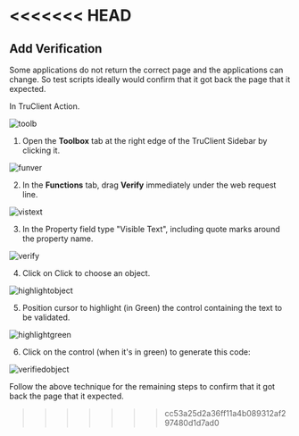 <<<<<<< HEAD
=======
## Add Verification

Some applications do not return the correct page and the applications can change. So test scripts ideally would confirm that it got back the page that it expected.

In TruClient Action.

![toolb](https://cloud.githubusercontent.com/assets/10678180/8372687/5081ce02-1bab-11e5-92d9-3456ea6463ca.PNG)

 1. Open the **Toolbox** tab at the right edge of the TruClient Sidebar by clicking it.

![funver](https://cloud.githubusercontent.com/assets/10678180/8372722/8bf275fe-1bab-11e5-9f13-3754cfcad8f1.PNG)

 2. In the **Functions** tab, drag **Verify** immediately under the web request line.

![vistext](https://cloud.githubusercontent.com/assets/10678180/8372244/fd6a7614-1ba6-11e5-8e74-11ad1f83a647.PNG)

 3. In the Property field type "Visible Text", including quote marks around the property name.

![verify](https://cloud.githubusercontent.com/assets/10678180/8372159/2e643620-1ba6-11e5-83d3-186fa24e28bd.PNG)

 4. Click on Click to choose an object.

![highlightobject](https://cloud.githubusercontent.com/assets/10678180/8372170/3bc0ff24-1ba6-11e5-95c9-1558312837ac.PNG)

 5. Position cursor to highlight (in Green) the control containing the text to be validated.

![highlightgreen](https://cloud.githubusercontent.com/assets/10678180/8372172/4098a3e4-1ba6-11e5-93c0-f14c6834b0b8.PNG)

 6. Click on the control (when it's in green) to generate this code:

![verifiedobject](https://cloud.githubusercontent.com/assets/10678180/8372173/44bbc686-1ba6-11e5-98c7-c9459b48d3ee.PNG)

Follow the above technique for the remaining steps to confirm that it got back the page that it expected.
>>>>>>> cc53a25d2a36ff11a4b089312af297480d1d7ad0
